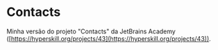 ﻿# Contacts

Minha versão do projeto "Contacts" da JetBrains Academy ([https://hyperskill.org/projects/43](https://hyperskill.org/projects/43)).
